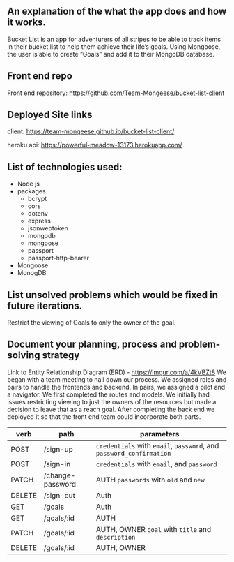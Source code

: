 ## An explanation of the what the app does and how it works.
Bucket List is an app for adventurers of all stripes to be able to track items in their bucket list to help them achieve their life’s goals.
Using Mongoose, the user is able to create “Goals” and add it to their MongoDB database. 
## Front end repo
Front end repository: https://github.com/Team-Mongeese/bucket-list-client
## Deployed Site links
client: https://team-mongeese.github.io/bucket-list-client/

heroku api: https://powerful-meadow-13173.herokuapp.com/
## List of technologies used:
* Node js
* packages
  * bcrypt
  * cors
  * dotenv
  * express
  * jsonwebtoken
  * mongodb
  * mongoose
  * passport
  * passport-http-bearer
* Mongoose
* MonogDB

## List unsolved problems which would be fixed in future iterations.
Restrict the viewing of Goals to only the owner of the goal.
## Document your planning, process and problem-solving strategy
Link to Entity Relationship Diagram (ERD) - https://imgur.com/a/4kVBZt8
We began with a team meeting to nail down our process. We assigned roles and pairs to handle the frontends and backend.
In pairs, we assigned a pilot and a navigator. We first completed the routes and models. We initially had issues restricting viewing to just the owners of the resources but made a decision to leave that as a reach goal.
After completing the back end we deployed it so that the front end team could incorporate both parts.

| verb   | path             | parameters                                                          |
|--------|------------------|---------------------------------------------------------------------|
| POST   | /sign-up         | `credentials` with `email`, `password`, and `password_confirmation` |
| POST   | /sign-in         | `credentials` with `email`, and `password`                          |
| PATCH  | /change-password | AUTH `passwords` with `old` and `new`                               |
| DELETE | /sign-out        | Auth                                                                |
| GET    | /goals           | Auth                                                                |
| GET    | /goals/:id       | AUTH                                                                |
| PATCH  | /goals/:id       | AUTH, OWNER `goal` with `title` and `description`                   |
| DELETE | /goals/:id       | AUTH, OWNER                                                         |
